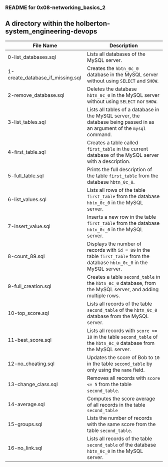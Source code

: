 ### README for 0x08-networking_basics_2 ####
## A directory within the holberton-system_engineering-devops ####

| File Name | Description |
| --------- | ----------- |
| 0-list_databases.sql | Lists all databases of the MySQL server. |
| 1-create_database_if_missing.sql | Creates the `hbtn_0c_0` database in the MySQL server without using `SELECT` and `SHOW`. |
| 2-remove_database.sql | Deletes the database `hbtn_0c_0` in the MySQL server without using `SELECT` nor `SHOW`. |
| 3-list_tables.sql | Lists all tables of a database in the MySQL server, the database being passed in as an argument of the `mysql` command. |
| 4-first_table.sql | Creates a table called `first_table` in the current database of the MySQL server with a description. |
| 5-full_table.sql | Prints the full description of the table `first_table` from the database `hbtn_0c_0`. |
| 6-list_values.sql | Lists all rows of the table `first_table` from the database `hbtn_0c_0` in the MySQL server. |
| 7-insert_value.sql | Inserts a new row in the table `first_table` from the database `hbtn_0c_0` in the MySQL server. |
| 8-count_89.sql | Displays the number of records with `id = 89` in the table `first_table` from the database `hbtn_0c_0` in the MySQL server. |
| 9-full_creation.sql | Creates a table `second_table` in the `hbtn_0c_0` database, from the MySQL server, and adding multiple rows. |
| 10-top_score.sql | Lists all records of the table `second_table` of the `hbtn_0c_0` database from the MySQL server. |
| 11-best_score.sql | Lists all records with `score >= 10` in the table `second_table` of the `hbtn_0c_0` database from the MySQL server. |
| 12-no_cheating.sql | Updates the score of Bob to `10` in the table `second_table` by only using the `name` field. |
| 13-change_class.sql | Removes all records with `score <= 5` from the table `second_table`. |
| 14-average.sql | Computes the score average of all records in the table `second_table` |
| 15-groups.sql | Lists the number of records with the same score from the table `second_table`. |
| 16-no_link.sql | Lists all records of the table `second_table` of the database `hbtn_0c_0` in the MySQL server. |
